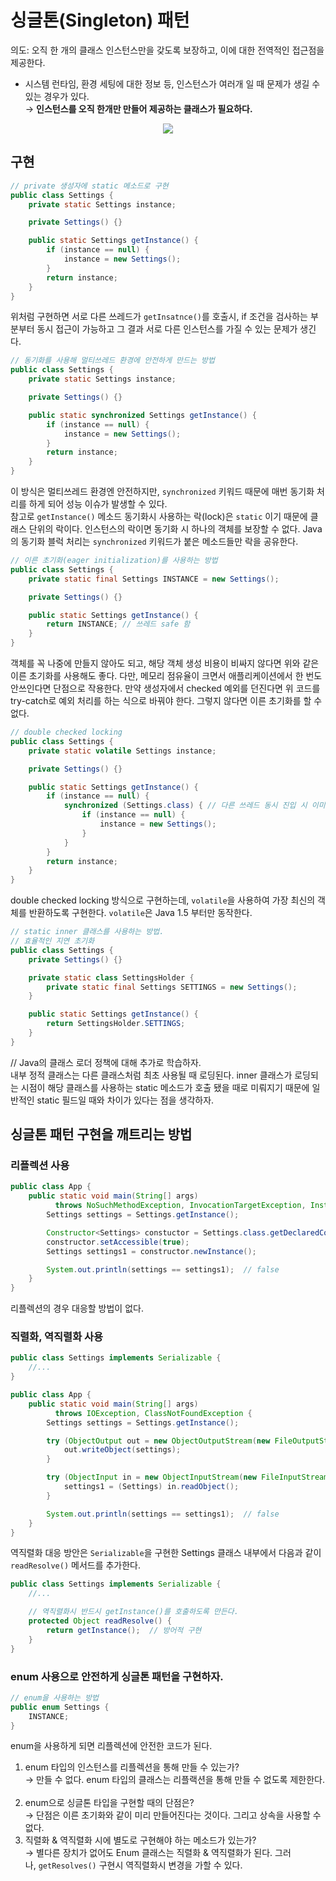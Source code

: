 # 싱글톤(Singleton) 패턴
의도: 오직 한 개의 클래스 인스턴스만을 갖도록 보장하고, 이에 대한 전역적인 접근점을 제공한다.

- 시스템 런타임, 환경 세팅에 대한 정보 등, 인스턴스가 여러개 일 때 문제가 생길 수 있는 경우가 있다.  
→ **인스턴스를 오직 한개만 만들어 제공하는 클래스가 필요하다.**

<p align="center">
  <img src="https://velog.velcdn.com/images/songs4805/post/67838546-b84c-4e82-8be3-ad961abf16db/image.png"/>
</p>

## 구현
```java
// private 생성자에 static 메소드로 구현
public class Settings {
    private static Settings instance;

    private Settings() {}

    public static Settings getInstance() {
        if (instance == null) {
            instance = new Settings();
        }
        return instance;
    }
}
```
위처럼 구현하면 서로 다른 쓰레드가 `getInsatnce()`를 호출시, if 조건을 검사하는 부분부터 동시 접근이 가능하고 그 결과 서로 다른 인스턴스를 가질 수 있는 문제가 생긴다.

```java
// 동기화를 사용해 멀티쓰레드 환경에 안전하게 만드는 방법
public class Settings {
    private static Settings instance;

    private Settings() {}

    public static synchronized Settings getInstance() {
        if (instance == null) {
            instance = new Settings();
        }
        return instance;
    }
}
```
이 방식은 멀티쓰레드 환경엔 안전하지만, `synchronized` 키워드 때문에 매번 동기화 처리를 하게 되어 성능 이슈가 발생할 수 있다.  
참고로 `getInstance()` 메소드 동기화시 사용하는 락(lock)은 `static` 이기 때문에 클래스 단위의 락이다. 인스턴스의 락이면 동기화 시 하나의 객체를 보장할 수 없다. Java의 동기화 블럭 처리는 `synchronized` 키워드가 붙은 메소드들만 락을 공유한다.

```java
// 이른 초기화(eager initialization)를 사용하는 방법
public class Settings {
    private static final Settings INSTANCE = new Settings();

    private Settings() {}

    public static Settings getInstance() {
        return INSTANCE; // 쓰레드 safe 함
    }
}
```
객체를 꼭 나중에 만들지 않아도 되고, 해당 객체 생성 비용이 비싸지 않다면 위와 같은 이른 초기화를 사용해도 좋다. 다만, 메모리 점유율이 크면서 애플리케이션에서 한 번도 안쓰인다면 단점으로 작용한다. 만약 생성자에서 checked 예외를 던진다면 위 코드를 try-catch로 예외 처리를 하는 식으로 바꿔야 한다. 그렇지 않다면 이른 초기화를 할 수 없다.

```java
// double checked locking
public class Settings {
    private static volatile Settings instance;

    private Settings() {}

    public static Settings getInstance() {
        if (instance == null) {
            synchronized (Settings.class) { // 다른 쓰레드 동시 진입 시 이미 만들어진 인스턴스를 체크함
                if (instance == null) {
                    instance = new Settings();
                }
            }
        }
        return instance;
    }
}
```
double checked locking 방식으로 구현하는데, `volatile`을 사용하여 가장 최신의 객체를 반환하도록 구현한다. `volatile`은 Java 1.5 부터만 동작한다.

```java
// static inner 클래스를 사용하는 방법.
// 효율적인 지연 초기화
public class Settings {
    private Settings() {}

    private static class SettingsHolder {
        private static final Settings SETTINGS = new Settings();
    }

    public static Settings getInstance() {
        return SettingsHolder.SETTINGS;
    }
}
```
// Java의 클래스 로더 정책에 대해 추가로 학습하자.  
내부 정적 클래스는 다른 클래스처럼 최초 사용될 때 로딩된다. inner 클래스가 로딩되는 시점이 해당 클래스를 사용하는 static 메소드가 호출 됐을 때로 미뤄지기 때문에 일반적인 static 필드일 때와 차이가 있다는 점을 생각하자.

## 싱글톤 패턴 구현을 깨트리는 방법
### 리플렉션 사용
```java
public class App {
    public static void main(String[] args)
          throws NoSuchMethodException, InvocationTargetException, InstantiationException {
        Settings settings = Settings.getInstance();

        Constructor<Settings> constuctor = Settings.class.getDeclaredConstructor();
        constructor.setAccessible(true);
        Settings settings1 = constructor.newInstance();

        System.out.println(settings == settings1);  // false
    }
}
```
리플렉션의 경우 대응할 방법이 없다.

### 직렬화, 역직렬화 사용
```java
public class Settings implements Serializable {
    //...
}

public class App {
    public static void main(String[] args)
          throws IOException, ClassNotFoundException {
        Settings settings = Settings.getInstance();

        try (ObjectOutput out = new ObjectOutputStream(new FileOutputStream("settings.obj"))) {
            out.writeObject(settings);
        }

        try (ObjectInput in = new ObjectInputStream(new FileInputStream("settings.obj"))) {
            settings1 = (Settings) in.readObject();
        }

        System.out.println(settings == settings1);  // false
    }
}
```
역직렬화 대응 방안은 `Serializable`을 구현한 Settings 클래스 내부에서 다음과 같이 `readResolve()` 메서드를 추가한다.

```java
public class Settings implements Serializable {
    //...

    // 역직렬화시 반드시 getInstance()를 호출하도록 만든다.
    protected Object readResolve() {
        return getInstance();  // 방어적 구현
    }
}
```

### enum 사용으로 안전하게 싱글톤 패턴을 구현하자.
```java
// enum을 사용하는 방법
public enum Settings {
    INSTANCE;
}
```
enum을 사용하게 되면 리플렉션에 안전한 코드가 된다.

1. enum 타입의 인스턴스를 리플렉션을 통해 만들 수 있는가?  
→ 만들 수 없다. enum 타입의 클래스는 리플랙션을 통해 만들 수 없도록 제한한다.
 
2. enum으로 싱글톤 타입을 구현할 때의 단점은?  
→ 단점은 이른 초기화와 같이 미리 만들어진다는 것이다. 그리고 상속을 사용할 수 없다.
 
3. 직렬화 & 역직렬화 시에 별도로 구현해야 하는 메소드가 있는가?  
→ 별다른 장치가 없어도 Enum 클래스는 직렬화 & 역직렬화가 된다. 그러나, `getResolves()` 구현시 역직렬화시 변경을 가할 수 있다.